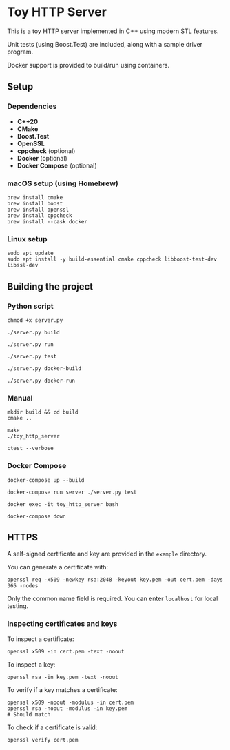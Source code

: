 # Toy HTTP Server

This is a toy HTTP server implemented in C++ using modern STL features.

Unit tests (using Boost.Test) are included, along with a sample driver program.

Docker support is provided to build/run using containers.

## Setup

### Dependencies

- **C++20**
- **CMake**
- **Boost.Test**
- **OpenSSL**
- **cppcheck** (optional)
- **Docker** (optional)
- **Docker Compose** (optional)

### macOS setup (using Homebrew)

```
brew install cmake
brew install boost
brew install openssl
brew install cppcheck
brew install --cask docker
```

### Linux setup

```
sudo apt update
sudo apt install -y build-essential cmake cppcheck libboost-test-dev libssl-dev
```

## Building the project

### Python script

```
chmod +x server.py

./server.py build

./server.py run

./server.py test

./server.py docker-build

./server.py docker-run
```

### Manual

```
mkdir build && cd build
cmake ..

make
./toy_http_server

ctest --verbose
```

### Docker Compose

```
docker-compose up --build

docker-compose run server ./server.py test

docker exec -it toy_http_server bash

docker-compose down
```

## HTTPS

A self-signed certificate and key are provided in the `example` directory.

You can generate a certificate with:
```
openssl req -x509 -newkey rsa:2048 -keyout key.pem -out cert.pem -days 365 -nodes
```

Only the common name field is required. You can enter `localhost` for local testing.

### Inspecting certificates and keys

To inspect a certificate:
```
openssl x509 -in cert.pem -text -noout
```

To inspect a key:
```
openssl rsa -in key.pem -text -noout
```

To verify if a key matches a certificate:
```
openssl x509 -noout -modulus -in cert.pem
openssl rsa -noout -modulus -in key.pem
# Should match
```

To check if a certificate is valid:
```
openssl verify cert.pem
```
